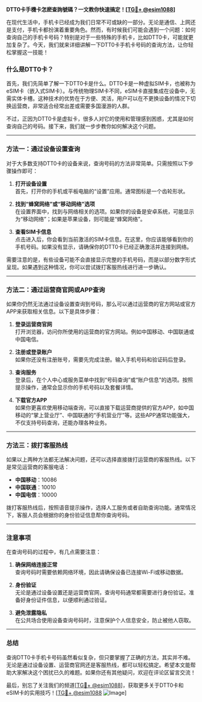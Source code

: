 **DTT0卡手機卡怎麽查詢號碼？一文教你快速搞定！[[TG💪+ @esim1088](https://t.me/s/esim1088)]**

在现代生活中，手机卡已经成为我们日常不可或缺的一部分。无论是通信、上网还是支付，手机卡都扮演着重要角色。然而，有时候我们可能会遇到一个问题：如何查询自己的手机卡号码？特别是对于一些特殊的手机卡，比如DTT0卡，可能就更加复杂了。今天，我们就来详细讲解一下DTT0卡手机卡号码的查询方法，让你轻松掌握这一技能！

### 什么是DTT0卡？

首先，我们先简单了解一下DTT0卡是什么。DTT0卡是一种虚拟SIM卡，也被称为eSIM卡（嵌入式SIM卡）。与传统物理SIM卡不同，eSIM卡直接集成在设备中，无需实体卡槽。这种技术的优势在于方便、灵活，用户可以在不更换设备的情况下切换运营商，非常适合经常出差或需要多国漫游的人群。

不过，正因为DTT0卡是虚拟卡，很多人对它的使用和管理感到困惑，尤其是如何查询自己的号码。接下来，我们就一步步教你如何解决这个问题。

---

### 方法一：通过设备设置查询

对于大多数支持DTT0卡的设备来说，查询号码的方法非常简单。只需按照以下步骤操作即可：

1. **打开设备设置**  
   首先，打开你的手机或平板电脑的“设置”应用。通常图标是一个齿轮形状。

2. **找到“蜂窝网络”或“移动网络”选项**  
   在设置界面中，找到与网络相关的选项。如果你的设备是安卓系统，可能显示为“移动网络”；如果是苹果设备，则可能是“蜂窝网络”。

3. **查看SIM卡信息**  
   点击进入后，你会看到当前激活的SIM卡信息。在这里，你应该能够看到你的手机号码。如果没有显示，请确保你的DTT0卡已经正确激活并连接到网络。

需要注意的是，有些设备可能不会直接显示完整的手机号码，而是以部分数字形式呈现。如果遇到这种情况，你可以尝试拨打客服热线进行进一步确认。

---

### 方法二：通过运营商官网或APP查询

如果你仍然无法通过设备设置查询到号码，那么可以通过运营商的官方网站或官方APP来获取相关信息。以下是具体步骤：

1. **登录运营商官网**  
   打开浏览器，访问你所使用的运营商的官方网站。例如中国移动、中国联通或中国电信。

2. **注册或登录账户**  
   如果你还没有注册账号，需要先完成注册。输入手机号码和验证码后登录。

3. **查询服务**  
   登录后，在个人中心或服务菜单中找到“号码查询”或“账户信息”的选项。按照提示操作，通常会显示你的手机号码以及套餐详情。

4. **下载官方APP**  
   如果你更喜欢使用移动端查询，可以直接下载运营商提供的官方APP，如中国移动的“掌上营业厅”、中国联通的“手机营业厅”等。这些APP通常功能强大，不仅支持号码查询，还能办理各种业务。

---

### 方法三：拨打客服热线

如果以上两种方法都无法解决问题，还可以选择直接拨打运营商的客服热线。以下是常见运营商的客服电话：

- **中国移动**：10086  
- **中国联通**：10010  
- **中国电信**：10000  

拨打客服热线后，按照语音提示操作，选择人工服务或者自助查询功能。通常情况下，客服人员会根据你的身份验证信息帮你查询号码。

---

### 注意事项

在查询号码的过程中，有几点需要注意：

1. **确保网络连接正常**  
   查询号码时需要依赖网络环境，因此请确保设备已连接Wi-Fi或移动数据。

2. **身份验证**  
   无论是通过设备设置还是运营商官网，查询号码通常都需要进行身份验证。准备好身份证件信息，以便顺利通过验证。

3. **避免泄露隐私**  
   在公共场合使用设备查询号码时，注意保护个人信息安全，防止被他人窃取。

---

### 总结

查询DTT0卡手机卡号码虽然看似复杂，但只要掌握了正确的方法，其实并不难。无论是通过设备设置、运营商官网还是客服热线，都可以轻松搞定。希望本文能帮助大家解决这个困扰已久的难题。如果你还有其他疑问，欢迎在评论区留言交流！

最后，别忘了关注我们的频道[[TG💪+ @esim1088](https://t.me/s/esim1088)]，获取更多关于DTT0卡和eSIM卡的实用技巧！[[TG💪+ @esim1088](https://t.me/s/esim1088) ![Image](https://i.postimg.cc/4NQfJmqS/Snipaste-2025-05-13-00-14-12.png)]